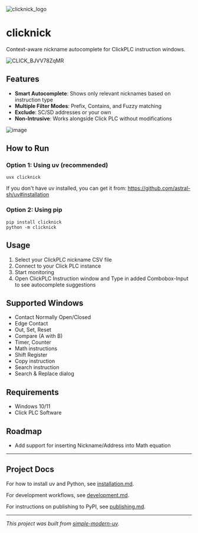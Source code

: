 ![clicknick_logo](https://github.com/user-attachments/assets/2cb7f411-3174-478c-a6c9-409aaa788376)

# clicknick

Context-aware nickname autocomplete for ClickPLC instruction windows.

![CLICK_BJVV78ZqMR](https://github.com/user-attachments/assets/b17e364b-1cbe-4a15-ade5-d12fe652789e)


## Features

- **Smart Autocomplete**: Shows only relevant nicknames based on instruction type
- **Multiple Filter Modes**: Prefix, Contains, and Fuzzy matching
- **Exclude**: SC/SD addresses or your own
- **Non-Intrusive**: Works alongside Click PLC without modifications

![image](https://github.com/user-attachments/assets/d917cc7a-7ed2-4e99-a407-a730c1f4b8b0)


## How to Run

### Option 1: Using uv (recommended)
```
uvx clicknick
```
If you don't have uv installed, you can get it from: https://github.com/astral-sh/uv#installation

### Option 2: Using pip
```
pip install clicknick
python -m clicknick
```

## Usage

1. Select your ClickPLC nickname CSV file
2. Connect to your Click PLC instance
3. Start monitoring
4. Open ClickPLC Instruction window and Type in added Combobox-Input to see autocomplete suggestions

## Supported Windows

- Contact Normally Open/Closed
- Edge Contact
- Out, Set, Reset
- Compare (A with B)
- Timer, Counter
- Math instructions
- Shift Register
- Copy instruction
- Search instruction
- Search & Replace dialog

## Requirements

- Windows 10/11
- Click PLC Software

## Roadmap

- Add support for inserting Nickname/Address into Math equation

* * *

## Project Docs

For how to install uv and Python, see [installation.md](installation.md).

For development workflows, see [development.md](development.md).

For instructions on publishing to PyPI, see [publishing.md](publishing.md).

* * *

*This project was built from
[simple-modern-uv](https://github.com/jlevy/simple-modern-uv).*

